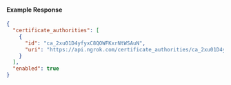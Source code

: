 <!-- Code generated for API Clients. DO NOT EDIT. -->

#### Example Response

```json
{
  "certificate_authorities": [
    {
      "id": "ca_2xu01D4yfyxC8QOWFKxrNtWSAuN",
      "uri": "https://api.ngrok.com/certificate_authorities/ca_2xu01D4yfyxC8QOWFKxrNtWSAuN"
    }
  ],
  "enabled": true
}
```
